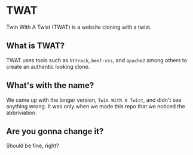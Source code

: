 # TWAT
Twin With A Twist (TWAT) is a website cloning with a twist.

## What is TWAT?

TWAT uses tools such as `httrack`, `beef-xss`, and `apache2` among others to create an authentic looking clone.

## What's with the name?

We came up with the longer version, `Twin With A Twist`, and didn't see anything wrong. It was only when we made this repo that we noticed the abbriviation.

## Are you gonna change it?

Should be fine, right?
